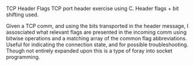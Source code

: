 TCP Header Flags 
TCP port header exercise using C. Header flags + bit shifting used. 

Given a TCP comm, and using the bits transported in the header message, I assosciated what relevant flags are presented in the incoming comm using bitwise operations and a matching array of the common flag abbreviations. Useful for indicating the connection state, and for possible troubleshooting. Though not entirely expanded upon this is a type of foray into socket programming.
